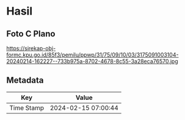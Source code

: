 # Hasil

## Foto C Plano

https://sirekap-obj-formc.kpu.go.id/85f3/pemilu/ppwp/31/75/09/10/03/3175091003104-20240214-162227--733b975a-8702-4678-8c55-3a28eca76570.jpg


## Metadata

| Key        | Value               |
| ---------- | ------------------- |
| Time Stamp | 2024-02-15 07:00:44 |



